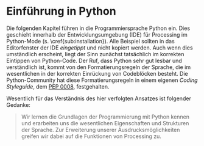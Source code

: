 # Einführung in Python

Die folgenden Kapitel führen in die Programmiersprache Python ein. Dies geschieht innerhalb der Entwicklungsumgebung (IDE) für Processing im Python-Mode (s. \cref{sub:installation}). Alle Beispiel sollten in das Editorfenster der IDE *eingetippt* und nicht kopiert werden. Auch wenn dies umständlich erscheint, liegt der Sinn zunächst tatsächlich im korrekten Eintippen von Python-Code. Der Ruf, dass Python sehr gut lesbar und verständlich ist, kommt von den Formatierungsregeln der Sprache, die im wesentlichen in der korrekten Einrückung von Codeblöcken besteht. Die Python-Community hat diese Formatierungsregeln in einem eigenen *Coding Styleguide*, dem [PEP 0008](https://www.python.org/dev/peps/pep-0008/), festgehalten.

Wesentlich für das Verständnis des hier verfolgten Ansatzes ist folgender Gedanke:

> Wir lernen die Grundlagen der Programmierung mit Python kennen und erarbeiten uns die wesentlichen Eigenschaften und Strukturen der Sprache. Zur Erweiterung unserer Ausdrucksmöglichkeiten greifen wir dabei auf die Funktionen von Processing zu.
